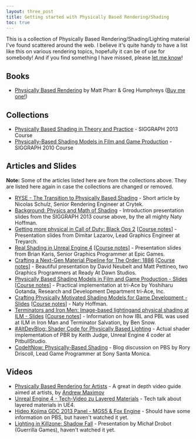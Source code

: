 ```yaml
---
layout: three_post
title: Getting started with Physically Based Rendering/Shading
toc: true
---
```

This is a collection of Physically Based Rendering/Shading/Lighting material I've found scattered around the web. I believe it's quite handy to have a list like this on various rendering topics, hopefully it can be of use for somebody! And if you find something I have missed, please [let me know](mailto:me@svenandersson.se)!

## Books
* [Physically Based Rendering](http://www.pbrt.org/) by Matt Pharr & Greg Humphreys ([Buy me one!](http://amzn.com/w/3JP6P23PBFCTJ))

## Collections
* [Physically Based Shading in Theory and Practice](http://blog.selfshadow.com/publications/s2013-shading-course/) - SIGGRAPH 2013 Course
* [Physically-Based Shading Models in Film and Game Production](http://renderwonk.com/publications/s2010-shading-course/) - SIGGRAPH 2010 Course

## Articles and Slides
**Note:** Some of the articles listed here are from the collections above. They are listed here again in case the collections are changed or removed.

* [RYSE - The Transition to Physically Based Shading](http://www.makinggames.de/index.php/magazin/2391_ryse__the_transition_to_physically_based_shading) - Short article by Nicolas Schulz, Senior Rendering Engineer at Crytek.
* [Background: Physics and Math of Shading](http://blog.selfshadow.com/publications/s2013-shading-course/hoffman/s2013_pbs_physics_math_slides.pdf) - Introduction presentation slides from the SIGGRAPH 2013 course above, by the all mighty Naty Hoffman.
* [Getting more physical in Call of Duty: Black Ops 2](http://blog.selfshadow.com/publications/s2013-shading-course/lazarov/s2013_pbs_black_ops_2_slides_v2.pdf) [[Course notes](http://blog.selfshadow.com/publications/s2013-shading-course/lazarov/s2013_pbs_black_ops_2_notes.pdf)] - Presentation slides from Dimitar Lazarov, Lead Graphics Engineer at Treyarch.
* [Real Shading in Unreal Engine 4](http://blog.selfshadow.com/publications/s2013-shading-course/karis/s2013_pbs_epic_slides.pdf) [[Course notes](http://www.unrealengine.com/files/downloads/2013SiggraphPresentationsNotes.pdf)] - Presentation slides from Brian Karis, Senior Graphics Programmer at Epic Games.
* [Crafting a Next-Gen Material Pipeline for The Order: 1886](http://blog.selfshadow.com/publications/s2013-shading-course/rad/s2013_pbs_rad_slides.pdf) [[Course notes](http://blog.selfshadow.com/publications/s2013-shading-course/rad/s2013_pbs_rad_notes.pdf)] - Beautiful presentation by David Neubelt and Matt Pettineo, two Graphics Programmers at Ready At Dawn Studios.
* [Physically Based Shading Models in Film and Game Production - Slides](http://renderwonk.com/publications/s2010-shading-course/gotanda/slide_practical_implementation_at_triace.pdf) [[Course notes](http://renderwonk.com/publications/s2010-shading-course/gotanda/course_note_practical_implementation_at_triace.pdf)] - Practical implementation at tri-Ace by Yoshiharu Gotanda, Research and Development Department
tri-Ace, Inc.
* [Crafting Physically Motivated Shading Models for Game Development - Slides](http://renderwonk.com/publications/s2010-shading-course/hoffman/s2010_physically_based_shading_hoffman_b.pdf) [[Course notes](http://renderwonk.com/publications/s2010-shading-course/hoffman/s2010_physically_based_shading_hoffman_b_notes.pdf)] - Naty Hoffman.
* [Terminators and Iron Men: Image-based lightingand physical shading at ILM - Slides](http://renderwonk.com/publications/s2010-shading-course/snow/sigg2010_physhadcourse_ILM_slides.compressed.pdf) [[Course notes](http://renderwonk.com/publications/s2010-shading-course/snow/sigg2010_physhadcourse_ILM.pdf)] - Information on how IBL and PBL was used at ILM in Iron Man and Terminator Salvation, by Ben Snow.
* [#AltDevBlog: Shader Code for Physically Based Lighting](http://www.altdevblogaday.com/2011/08/23/shader-code-for-physically-based-lighting/) - Actual shader implementation of PBR by Keith Judge, Unreal Engine 4 coder at PitbullStudio.
* [CodeItNow: Physically-Based Shading](http://www.rorydriscoll.com/2013/11/22/physically-based-shading/) - Blog discussion on PBS by Rory Driscoll, Lead Game Programmer at Sony Santa Monica.

## Videos
* [Physically Based Rendering for Artists](https://www.youtube.com/watch?v=LNwMJeWFr0U) - A great in depth video guide aimed at artists, by [Andrew Maximov](https://www.youtube.com/user/d1v3rsion)
* [Unreal Engine 4 - Tech-Video zu Layered Materials](https://www.youtube.com/watch?v=0vFZPEIUIB4) - Tech talk about layered materials in UE4.
* [Hideo Kojima GDC 2013 Panel - MGS5 & Fox Engine](http://www.youtube.com/watch?v=FQMbxzTUuSg) - Should have some information on PBS, but haven't watched it yet.
* [Lighting in Killzone: Shadow Fall](http://www.youtube.com/watch?v=_29M8F-sRsU) - Presentation by Michał Drobot (Guerrilla Games), haven't watched it yet.
